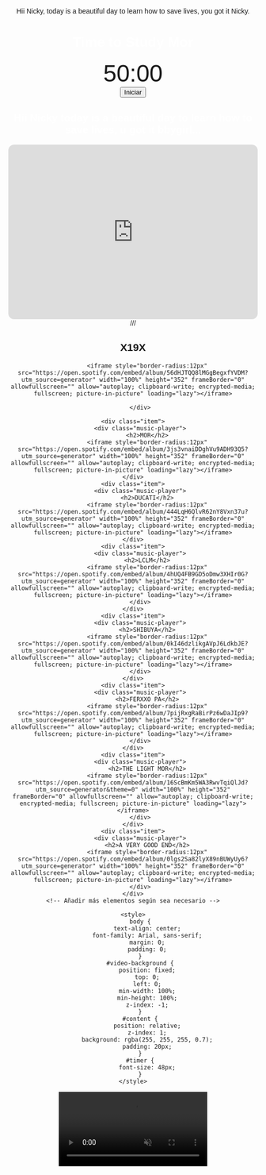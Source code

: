 Hii Nicky, today is a beautiful day to learn how to save lives, you got it Nicky.

<title>Time to Study Mor</title> <style> body { text-align: center; font-family: Arial, sans-serif; } #timer { font-size: 48px; } </style>
<FONT COLOR="white"><h1>Time to Study Mor </h1> </FONT>
<div>
<div id="timer">50:00
   
</div>
<button id="startButton" onclick="startTimer()">Iniciar</button>
<button id="pauseButton" onclick="pauseTimer()" style="display: none;">Pausa</button>
<button id="resetButton" onclick="resetTimer()" style="display: none;">Reiniciar</button>


<FONT COLOR="white"><h2>Hii Nicky today is a beautiful day to learn how to save lives, u got it bbygirl...</h2></FONT>
<iframe style="border-radius:12px" src="https://open.spotify.com/embed/album/0lgs2Sa82lyX89nBUWyUy6?utm_source=generator" width="100%" height="352" frameBorder="0" allowfullscreen="" allow="autoplay; clipboard-write; encrypted-media; fullscreen; picture-in-picture" loading="lazy"></iframe>
///
<style>
    /* Estilos para el carrusel */
    .carousel {
        display: flex;
        overflow-x: auto;
        scroll-snap-type: x mandatory;
        -webkit-overflow-scrolling: touch;
    }
    .item {
        flex: 0 0 auto;
        width: 100%;
        scroll-snap-align: start;
    }
    /* Estilos para el reproductor de música */
    .music-player {
        width: 100%;
       
        padding: 20px;
        box-sizing: border-box;
    }
    .music-player audio {
        width: 100%;
    }
</style>
</head>

<div class="carousel">
    <div class="item">
        <div class="music-player">
            <h2>X19X</h2>
    
            <iframe style="border-radius:12px" src="https://open.spotify.com/embed/album/56dHJTQQ8lMGgBegxfYVDM?utm_source=generator" width="100%" height="352" frameBorder="0" allowfullscreen="" allow="autoplay; clipboard-write; encrypted-media; fullscreen; picture-in-picture" loading="lazy"></iframe>
         
        </div>
 
    <div class="item">
        <div class="music-player">
            <h2>MOR</h2>
            <iframe style="border-radius:12px" src="https://open.spotify.com/embed/album/3js3vnaiDDghVu9ADH93Q5?utm_source=generator" width="100%" height="352" frameBorder="0" allowfullscreen="" allow="autoplay; clipboard-write; encrypted-media; fullscreen; picture-in-picture" loading="lazy"></iframe>
    </div>
    <div class="item">
        <div class="music-player">
            <h2>DUCATI</h2>
            <iframe style="border-radius:12px" src="https://open.spotify.com/embed/album/444LqH6QlvR62nY8Vxn37u?utm_source=generator" width="100%" height="352" frameBorder="0" allowfullscreen="" allow="autoplay; clipboard-write; encrypted-media; fullscreen; picture-in-picture" loading="lazy"></iframe>
    </div>
    <div class="item">
        <div class="music-player">
            <h2>LCLM</h2>
            <iframe style="border-radius:12px" src="https://open.spotify.com/embed/album/4hUQ4FB9GD5oDmw3XHIr0G?utm_source=generator" width="100%" height="352" frameBorder="0" allowfullscreen="" allow="autoplay; clipboard-write; encrypted-media; fullscreen; picture-in-picture" loading="lazy"></iframe>
        </div>
    </div>
    <div class="item">
        <div class="music-player">
            <h2>SHIBUYA</h2>
            <iframe style="border-radius:12px" src="https://open.spotify.com/embed/album/0kI46dzlikgAVpJ6LdkbJE?utm_source=generator" width="100%" height="352" frameBorder="0" allowfullscreen="" allow="autoplay; clipboard-write; encrypted-media; fullscreen; picture-in-picture" loading="lazy"></iframe>
        </div>
    </div>
    <div class="item">
        <div class="music-player">
            <h2>FERXXO PA</h2>
            <iframe style="border-radius:12px" src="https://open.spotify.com/embed/album/7pijRxgRaBirPz6wDaJIp9?utm_source=generator" width="100%" height="352" frameBorder="0" allowfullscreen="" allow="autoplay; clipboard-write; encrypted-media; fullscreen; picture-in-picture" loading="lazy"></iframe>
        </div>
    </div>
    <div class="item">
        <div class="music-player">
            <h2>THE LIGHT MOR</h2>
            <iframe style="border-radius:12px" src="https://open.spotify.com/embed/album/16ScBmKm5WA3RwvTqiQlJd?utm_source=generator&theme=0" width="100%" height="352" frameBorder="0" allowfullscreen="" allow="autoplay; clipboard-write; encrypted-media; fullscreen; picture-in-picture" loading="lazy"></iframe>
        </div>
    </div>
    <div class="item">
        <div class="music-player">
            <h2>A VERY GOOD END</h2>
            <iframe style="border-radius:12px" src="https://open.spotify.com/embed/album/0lgs2Sa82lyX89nBUWyUy6?utm_source=generator" width="100%" height="352" frameBorder="0" allowfullscreen="" allow="autoplay; clipboard-write; encrypted-media; fullscreen; picture-in-picture" loading="lazy"></iframe>
        </div>
    </div>
    <!-- Añadir más elementos según sea necesario -->
</div>


<script>
    function nextSlide() {
        const carousel = document.querySelector('.carousel');
        carousel.scrollBy({ left: carousel.offsetWidth, behavior: 'smooth' });
    }
</script>
<script>
    let timer;
    let minutes = 50;
    let seconds = 0;
    let isRunning = false;

    function startTimer() {
        if (!isRunning) {
            isRunning = true;
            document.getElementById("startButton").style.display = "none";
            document.getElementById("pauseButton").style.display = "inline";
            document.getElementById("resetButton").style.display = "none";
            timer = setInterval(updateTimer, 1000);
        }
    }

    function pauseTimer() {
        if (isRunning) {
            isRunning = false;
            document.getElementById("startButton").style.display = "inline";
            document.getElementById("pauseButton").style.display = "none";
            document.getElementById("resetButton").style.display = "inline";
            clearInterval(timer);
        }
    }

    function resetTimer() {
        isRunning = false;
        clearInterval(timer);
        document.getElementById("startButton").style.display = "inline";
        document.getElementById("pauseButton").style.display = "none";
        document.getElementById("resetButton").style.display = "none";
        minutes = 50;
        seconds = 0;
        updateTimer();
    }

    function updateTimer() {
        if (minutes === 0 && seconds === 0) {
            clearInterval(timer);
            isRunning = false;
            document.getElementById("startButton").style.display = "inline";
            document.getElementById("pauseButton").style.display = "none";
            document.getElementById("resetButton").style.display = "inline";
        } else {
            if (seconds === 0) {
                minutes--;
                seconds = 59;
            } else {
                seconds--;
            }
            const formattedMinutes = minutes < 10 ? "0" + minutes : minutes;
            const formattedSeconds = seconds < 10 ? "0" + seconds : seconds;
            document.getElementById("timer").textContent = `${formattedMinutes}:${formattedSeconds}`;
        }
    }
</script>
 
    <style>
        body {
            text-align: center;
            font-family: Arial, sans-serif;
            margin: 0;
            padding: 0;
        }
        #video-background {
            position: fixed;
            top: 0;
            left: 0;
            min-width: 100%;
            min-height: 100%;
            z-index: -1;
        }
        #content {
            position: relative;
            z-index: 1;
            background: rgba(255, 255, 255, 0.7);
            padding: 20px;
        }
        #timer {
            font-size: 48px;
        }
    </style>
</head>
<body>
    <video id="video-background" autoplay muted loop>
        <source src="https://github.com/Nxcky19/Feid/blob/main/salo.mp4" type="video/mp4">
        Tu navegador no soporta la etiqueta de video.
    </video>
